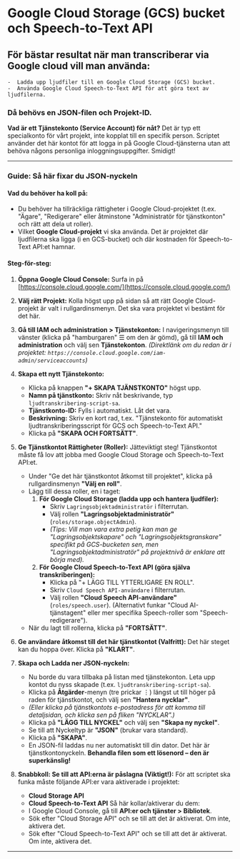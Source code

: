 # Google Cloud Storage (GCS) bucket och Speech-to-Text API

## För bästar resultat när man transcriberar via Google cloud vill man använda: 
    -  Ladda upp ljudfiler till en Google Cloud Storage (GCS) bucket.
    -  Använda Google Cloud Speech-to-Text API för att göra text av ljudfilerna.

### Då behövs en JSON-filen och Projekt-ID.

**Vad är ett Tjänstekonto (Service Account) för nåt?**
Det är typ ett specialkonto för vårt projekt, inte kopplat till en specifik person. Scriptet använder det här kontot för att logga in på Google Cloud-tjänsterna utan att behöva någons personliga inloggningsuppgifter. Smidigt!

---

### Guide: Så här fixar du JSON-nyckeln

#### **Vad du behöver ha koll på:**
* Du behöver ha tillräckliga rättigheter i Google Cloud-projektet (t.ex. "Ägare", "Redigerare" eller åtminstone "Administratör för tjänstkonton" och rätt att dela ut roller).
* Vilket **Google Cloud-projekt** vi ska använda. Det är projektet där ljudfilerna ska ligga (i en GCS-bucket) och där kostnaden för Speech-to-Text API:et hamnar.

#### **Steg-för-steg:**

1.  **Öppna Google Cloud Console:**
    Surfa in på [https://console.cloud.google.com/](https://console.cloud.google.com/)

2.  **Välj rätt Projekt:**
    Kolla högst upp på sidan så att rätt Google Cloud-projekt är valt i rullgardinsmenyn. Det ska vara projektet vi bestämt för det här.

3.  **Gå till IAM och administration > Tjänstekonton:**
    I navigeringsmenyn till vänster (klicka på "hamburgaren" ☰ om den är gömd), gå till **IAM och administration** och välj sen **Tjänstekonton**.
    *(Direktlänk om du redan är i projektet: `https://console.cloud.google.com/iam-admin/serviceaccounts`)*

4.  **Skapa ett nytt Tjänstekonto:**
    * Klicka på knappen **"+ SKAPA TJÄNSTKONTO"** högst upp.
    * **Namn på tjänstkonto:** Skriv nåt beskrivande, typ `ljudtranskribering-script-sa`.
    * **Tjänstkonto-ID:** Fylls i automatiskt. Låt det vara.
    * **Beskrivning:** Skriv en kort rad, t.ex. "Tjänstekonto för automatiskt ljudtranskriberingsscript för GCS och Speech-to-Text API."
    * Klicka på **"SKAPA OCH FORTSÄTT"**.

5.  **Ge Tjänstkontot Rättigheter (Roller):**
    Jätteviktigt steg! Tjänstkontot måste få lov att jobba med Google Cloud Storage och Speech-to-Text API:et.
    * Under "Ge det här tjänstkontot åtkomst till projektet", klicka på rullgardinsmenyn **"Välj en roll"**.
    * Lägg till dessa roller, en i taget:
        1.  **För Google Cloud Storage (ladda upp och hantera ljudfiler):**
            * Skriv `Lagringsobjektadministratör` i filterrutan.
            * Välj rollen **"Lagringsobjektadministratör"** (`roles/storage.objectAdmin`).
            * *(Tips: Vill man vara extra petig kan man ge "Lagringsobjektskapare" och "Lagringsobjektsgranskare" specifikt på GCS-bucketen sen, men "Lagringsobjektadministratör" på projektnivå är enklare att börja med).*
        2.  **För Google Cloud Speech-to-Text API (göra själva transkriberingen):**
            * Klicka på "+ LÄGG TILL YTTERLIGARE EN ROLL".
            * Skriv `Cloud Speech API-användare` i filterrutan.
            * Välj rollen **"Cloud Speech API-användare"** (`roles/speech.user`). (Alternativt funkar "Cloud AI-tjänstagent" eller mer specifika Speech-roller som "Speech-redigerare").
    * När du lagt till rollerna, klicka på **"FORTSÄTT"**.

6.  **Ge användare åtkomst till det här tjänstkontot (Valfritt):**
    Det här steget kan du hoppa över. Klicka på **"KLART"**.

7.  **Skapa och Ladda ner JSON-nyckeln:**
    * Nu borde du vara tillbaka på listan med tjänstekonton. Leta upp kontot du nyss skapade (t.ex. `ljudtranskribering-script-sa`).
    * Klicka på **Åtgärder**-menyn (tre prickar ⋮) längst ut till höger på raden för tjänstkontot, och välj sen **"Hantera nycklar"**.
    * *(Eller klicka på tjänstkontots e-postadress för att komma till detaljsidan, och klicka sen på fliken "NYCKLAR".)*
    * Klicka på **"LÄGG TILL NYCKEL"** och välj sen **"Skapa ny nyckel"**.
    * Se till att Nyckeltyp är **"JSON"** (brukar vara standard).
    * Klicka på **"SKAPA"**.
    * En JSON-fil laddas nu ner automatiskt till din dator. Det här är tjänstkontonyckeln. **Behandla filen som ett lösenord – den är superkänslig!**

8.  **Snabbkoll: Se till att API:erna är påslagna (Viktigt!):**
    För att scriptet ska funka måste följande API:er vara aktiverade i projektet:
    * **Cloud Storage API**
    * **Cloud Speech-to-Text API**
    Så här kollar/aktiverar du dem:
    * I Google Cloud Console, gå till **API:er och tjänster > Bibliotek**.
    * Sök efter "Cloud Storage API" och se till att det är aktiverat. Om inte, aktivera det.
    * Sök efter "Cloud Speech-to-Text API" och se till att det är aktiverat. Om inte, aktivera det.

---
